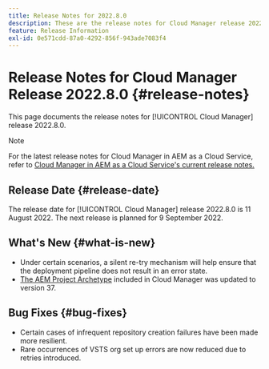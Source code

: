 ```yaml
---
title: Release Notes for 2022.8.0
description: These are the release notes for Cloud Manager release 2022.8.0.
feature: Release Information
exl-id: 0e571cdd-87a0-4292-856f-943ade7083f4
---
```

# Release Notes for Cloud Manager Release 2022.8.0 {#release-notes}

This page documents the release notes for [!UICONTROL Cloud Manager] release 2022.8.0.

>[!NOTE]
>
>For the latest release notes for Cloud Manager in AEM as a Cloud Service, refer to [Cloud Manager in AEM as a Cloud Service's current release notes.](https://experienceleague.adobe.com/docs/experience-manager-cloud-service/content/implementing/using-cloud-manager/release-notes-cloud-manager/release-notes-cm-current.html)

## Release Date {#release-date}

The release date for [!UICONTROL Cloud Manager] release 2022.8.0 is 11 August 2022. The next release is planned for 9 September 2022.

## What's New {#what-is-new}

* Under certain scenarios, a silent re-try mechanism will help ensure that the deployment pipeline does not result in an error state.
* [The AEM Project Archetype](https://experienceleague.adobe.com/docs/experience-manager-core-components/using/developing/archetype/overview.html) included in Cloud Manager was updated to version 37.

## Bug Fixes {#bug-fixes}

* Certain cases of infrequent repository creation failures have been made more resilient.
* Rare occurrences of VSTS org set up errors are now reduced due to retries introduced.
